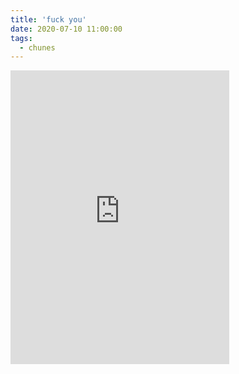 ```yaml
---
title: 'fuck you'
date: 2020-07-10 11:00:00
tags:
  - chunes
---
```

<iframe style="border: 0; width: 350px; height: 470px;" src="https://bandcamp.com/EmbeddedPlayer/album=503624663/size=large/bgcol=ffffff/linkcol=0687f5/tracklist=false/transparent=true/" seamless><a href="http://oilyboys.bandcamp.com/album/cro-memory-grin">Cro Memory Grin by Oily Boys</a></iframe>
